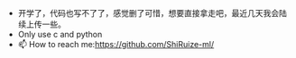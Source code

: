 - 开学了，代码也写不了了，感觉删了可惜，想要直接拿走吧，最近几天我会陆续上传一些。
- Only use c and python
- 📫 How to reach me:https://github.com/ShiRuize-ml/

<!---
ShiRuize-ml/ShiRuize-ml is a ✨ special ✨ repository because its `README.md` (this file) appears on your GitHub profile.
You can click the Preview link to take a look at your changes.
--->
